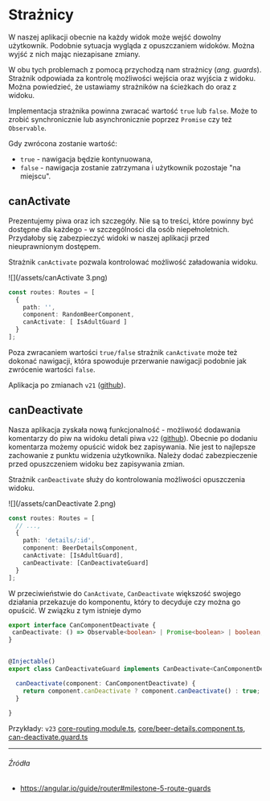 # Strażnicy

W naszej aplikacji obecnie na każdy widok może wejść dowolny użytkownik. Podobnie sytuacja wygląda z opuszczaniem widoków. Można wyjść z nich mając niezapisane zmiany. 

W obu tych problemach z pomocą przychodzą nam strażnicy (_ang. guards_). Strażnik odpowiada za kontrolę możliwości wejścia oraz wyjścia z widoku. Można powiedzieć, że ustawiamy strażników na ścieżkach do oraz z widoku.

Implementacja strażnika powinna zwracać wartość `true` lub `false`. Może to zrobić synchronicznie lub asynchronicznie poprzez `Promise` czy też `Observable`. 

Gdy zwrócona zostanie wartość:
 * `true` - nawigacja będzie kontynuowana,
 * `false` - nawigacja zostanie zatrzymana i użytkownik pozostaje "na miejscu".

## canActivate

Prezentujemy piwa oraz ich szczegóły. Nie są to treści, które powinny być dostępne dla każdego - w szczególności dla osób niepełnoletnich. Przydałoby się zabezpieczyć widoki w naszej aplikacji przed nieuprawnionym dostępem.

Strażnik `canActivate` pozwala kontrolować możliwość załadowania widoku.

![](/assets/canActivate 3.png)

```ts
const routes: Routes = [
  {
    path: '', 
    component: RandomBeerComponent, 
    canActivate: [ IsAdultGuard ]
  }
];
```

Poza zwracaniem wartości `true/false` strażnik `canActivate` może też dokonać nawigacji, która spowoduje przerwanie nawigacji podobnie jak zwrócenie wartości `false`.

Aplikacja po zmianach `v21` ([github](https://github.com/mmotel/ng-beers-app/tree/v21/src/app)).

## canDeactivate

Nasza aplikacja zyskała nową funkcjonalność - możliwość dodawania komentarzy do piw na widoku detali piwa `v22` ([github](https://github.com/mmotel/ng-beers-app/tree/v22/src/app)). Obecnie po dodaniu komentarza możemy opuścić widok bez zapisywania. Nie jest to najlepsze zachowanie z punktu widzenia użytkownika. Należy dodać zabezpieczenie przed opuszczeniem widoku bez zapisywania zmian.

Strażnik `canDeactivate` służy do kontrolowania możliwości opuszczenia widoku.

![](/assets/canDeactivate 2.png)

```ts
const routes: Routes = [
  // ...,
  {
    path: 'details/:id',
    component: BeerDetailsComponent,
    canActivate: [IsAdultGuard],
    canDeactivate: [CanDeactivateGuard]
  }
];
```

W przeciwieństwie do `CanActivate`, `CanDeactivate` większość swojego działania przekazuje do komponentu, który to decyduje czy można go opuścić. W związku z tym istnieje dymo

```ts
export interface CanComponentDeactivate {
 canDeactivate: () => Observable<boolean> | Promise<boolean> | boolean;
}


@Injectable()
export class CanDeactivateGuard implements CanDeactivate<CanComponentDeactivate> {

  canDeactivate(component: CanComponentDeactivate) {
    return component.canDeactivate ? component.canDeactivate() : true;
  }
  
}
```

Przykłady: `v23` [core-routing.module.ts](https://github.com/mmotel/ng-beers-app/blob/v23/src/app/core/core-routing.module.ts), [core/beer-details.component.ts](https://github.com/mmotel/ng-beers-app/blob/v23/src/app/core/beer-details/beer-details.component.ts), [can-deactivate.guard.ts](https://github.com/mmotel/ng-beers-app/blob/v23/src/app/shared/guard/can-deactivate/can-deactivate.guard.ts)

---

###### Źródła

* https://angular.io/guide/router#milestone-5-route-guards